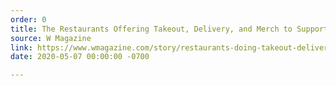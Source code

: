 ```yaml
---
order: 0
title: The Restaurants Offering Takeout, Delivery, and Merch to Support Now
source: W Magazine
link: https://www.wmagazine.com/story/restaurants-doing-takeout-delivery-merch-small-businesses-coronavirus-support-now
date: 2020-05-07 00:00:00 -0700

---
```

